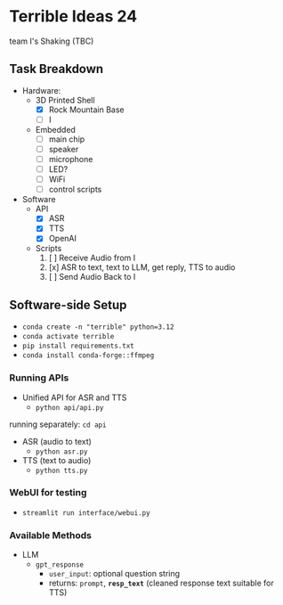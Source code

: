 # Terrible Ideas 24
team I's Shaking (TBC)

## Task Breakdown
- Hardware: 
    - 3D Printed Shell
        - [x] Rock Mountain Base
        - [ ] I
    - Embedded
        - [ ] main chip
        - [ ] speaker
        - [ ] microphone
        - [ ] LED?
        - [ ] WiFi
        - [ ] control scripts
- Software
    - API
        - [x] ASR
        - [x] TTS
        - [x] OpenAI
    - Scripts
        1. [ ] Receive Audio from I
        2. [x] ASR to text, text to LLM, get reply, TTS to audio
        3. [ ] Send Audio Back to I


## Software-side Setup
- `conda create -n "terrible" python=3.12`
- `conda activate terrible`
- `pip install requirements.txt`
- `conda install conda-forge::ffmpeg`

### Running APIs
- Unified API for ASR and TTS
    - `python api/api.py`

running separately:
`cd api`
- ASR (audio to text)
    - `python asr.py`
- TTS (text to audio)
    - `python tts.py`

### WebUI for testing
- `streamlit run interface/webui.py`

### Available Methods
- LLM
    - `gpt_response`
        - `user_input`: optional question string
        - returns: `prompt`, **`resp_text`** (cleaned response text suitable for TTS)
